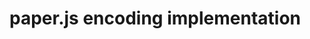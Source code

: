 <!-- meh -->
<script src='https://cdnjs.cloudflare.com/ajax/libs/paper.js/0.12.2/paper-full.min.js'></script>

<canvas id="myCanvas" resize></canvas>

 
# paper.js encoding implementation

<script type="text/javascript">
window.onload = function() {
	paper.setup('myCanvas');
	with (paper) {
		
		const BASE = 6;
const LEGEND = 1;
const hex_aspect = Math.sin(2.0 * Math.PI / 3.0);

const R = 400;
const rd = R / 15.0;


function color(r, g, b) {
    return new Color(r / 255.0, g / 255.0, b / 255.0);
}
const pal = [
    'rgba(0,0,0)',
    color(193, 24, 39),
    color(255, 227, 0),
    color(31, 75, 149),

    color(174, 185, 184),
    color(239, 237, 220),
    color(165, 213, 236),
];


function drawPixel(r, value, bits_pal) {
    // r/=hex_aspect;
    var th = r * 0.35;
    var angle_deg = 30 + value * 60;

    var sign = value == 3 || value == 4 ? 1 : -1;
    const skew = 0;//0.5*th/hex_aspect;// * sign;

    var path = new Path();
    path.add(new Point(-th / 2, -r / 2));
    path.add(new Point(th / 2, -r / 2 + skew));
    path.add(new Point(th / 2, r / 2 + skew));
    path.add(new Point(-th / 2, r / 2));
    path.closed = true;

    var hex = drawHex(0, 0, r / hex_aspect / 2);
    hex.fillColor = path.fillColor = {
        gradient: {
            stops: [bits_pal[(value + 1) % bits_pal.length], 
            bits_pal[(value) % bits_pal.length]]
        },
        origin: [0, -r / 2],
        destination: [0, r / 2]
    }
    path.fillColor = bits_pal[(value + 1) % bits_pal.length];


    hex.rotate(angle_deg);
    path.rotate(120 + angle_deg);
    return new Group([hex, path]);//Group([path, hex]);
}

if (LEGEND) {
    const r_legend = 30;
    for (var i = 0; i < BASE; i++) {
        pixel = drawPixel(r_legend / 2, i, pal);
        pixel.position = new Point(r_legend * (2 + i), r_legend * 2);
    }
}


const _digits = [1, 2, 3, 4, 0, 1, 2, 3, 4, 5, 0, 0, 3, 1, 2, 0, 3, 4, 5, 0, 1, 2, 0, 3, 4, 5, 0, 1, 2, 3, 4, 5, 0]

function drawSectorHalf(digits, bits_pal) {


    var n = 0;
    var group = new Group(
        //     new Path.Circle({
        //     center: [0, 0],
        //     radius: 2,
        //     fillColor: 'red'
        // })
    );

    for (var row = 0; row < 30; row++) {
        for (var j = row / 2; j < row; j++) {
            if (n < digits.length) {

                const ci = digits[n]; //digit corresponds to color and rotation 

                // following the grid
                var x = rd + (j) * rd - rd * (row % 2) * 0.5 - Math.ceil(rd * row / 2);
                var y = hex_aspect * ((row + 2) * rd);


                pixel = drawPixel(rd, ci, bits_pal, false);
                pixel.position = new Point(x, y);
                group.addChild(pixel)

            }
            n++;
        }

    }


    sector = new SymbolDefinition(group, true);

    return sector;

}

sector = drawSectorHalf(_digits, pal)
center = view.size / 2;
for (var i = 0; i < 12; i++) {
    instance = sector.place();
    if (i % 2 == 0) {
        instance.scale(-1, 1)
    }
    instance.pivot = new Point(0, 0);
    instance.rotate(30 * i - 30 * (i % 2));
    instance.position = center;

}


function drawHex(x, y, d) {
    var path = new Path();
    for (var i = 0; i < 6; i++) {
        var angle = i * Math.PI / 3.0;
        _p = new Point(d * Math.cos(angle), d * Math.sin(angle));
        path.add(_p);
    }
    path.closed = true;
    return path;
}
		
		
		view.draw();
		
		
	}
}
</script>
